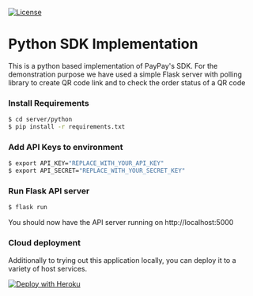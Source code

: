 [![License](https://img.shields.io/:license-apache2.0-red.svg)](https://opensource.org/licenses/Apache-2.0)

# Python SDK Implementation

This is a python based implementation of PayPay's SDK. For the demonstration purpose we have used a simple Flask server with polling library to create QR code link and to check the order status of a QR code

### Install Requirements

```sh
$ cd server/python
$ pip install -r requirements.txt
```

### Add API Keys to environment

```sh
$ export API_KEY="REPLACE_WITH_YOUR_API_KEY"
$ export API_SECRET="REPLACE_WITH_YOUR_SECRET_KEY" 
```

### Run Flask API server
```sh
$ flask run
```
You should now have the API server running on http://localhost:5000

### Cloud deployment

Additionally to trying out this application locally, you can deploy it to a variety of host services.


[![Deploy with Heroku](https://www.herokucdn.com/deploy/button.svg)](https://www.heroku.com/deploy/?template=https://github.com/paypay/paypay-sample-ecommerce/tree/master) 
